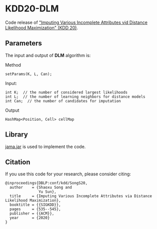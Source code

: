 # KDD20-DLM

Code release of ["Imputing Various Incomplete Attributes vid Distance Likelihood Maximization" (KDD 20)](https://dl.acm.org/doi/10.1145/3394486.3403096).

Parameters
----------
The input and output of **DLM** algorithm is:

Method

```
setParams(K, L, Can);
```

Input:

```
int K;  // the number of considered largest likelihoods 
int L;  // the number of learning neighbors for distance models
int Can;  // the number of candidates for imputation
```

Output

```
HashMap<Position, Cell> cellMap
```

Library
----------
[jama.jar](http://math.nist.gov/javanumerics/jama/) is used to implement the code.

Citation
----------
If you use this code for your research, please consider citing:

```
@inproceedings{DBLP:conf/kdd/SongS20,
  author    = {Shaoxu Song and
               Yu Sun},
  title     = {Imputing Various Incomplete Attributes via Distance Likelihood Maximization},
  booktitle = {{SIGKDD}},
  pages     = {535--545},
  publisher = {{ACM}},
  year      = {2020}
}
```